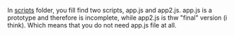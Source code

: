 In [scripts](https://github.com/Hamid3DATA/JavaScript/tree/main/BlackJack/scripts) folder, you fill find two scripts, app.js and app2.js.
app.js is a prototype and therefore is incomplete, while app2.js is thw "final" version (i think). Which means that you do not need app.js file at all.
